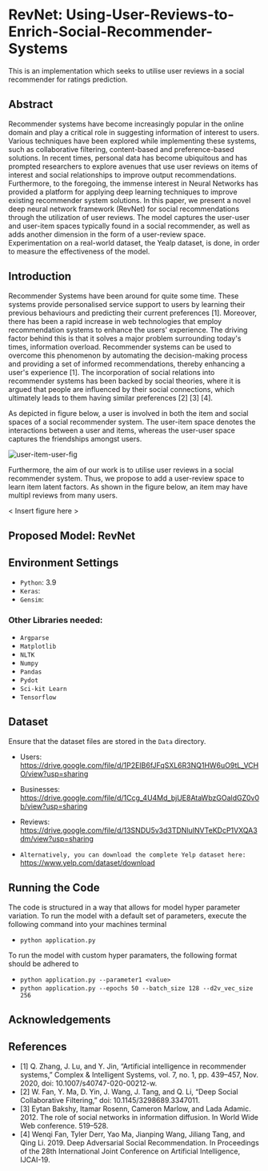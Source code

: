 # RevNet: Using-User-Reviews-to-Enrich-Social-Recommender-Systems
This is an implementation which seeks to utilise user reviews in a social recommender for ratings prediction.

## Abstract
Recommender systems have become increasingly popular in the online domain and play a critical role in suggesting information of interest to users. Various techniques have been explored while implementing these systems, such as collaborative filtering, content-based and preference-based solutions. In recent times, personal data has become ubiquitous and has prompted researchers to explore avenues that use user reviews on items of interest and social relationships to improve output recommendations. Furthermore, to the foregoing, the immense interest in Neural Networks has provided a platform for applying deep learning techniques to improve existing recommender system solutions. In this paper, we present a novel deep neural network framework (RevNet) for social recommendations through the utilization of user reviews. The model captures the user-user and user-item spaces typically found in a social recommender, as well as adds another dimension in the form of a user-review space. Experimentation on a real-world dataset, the Yealp dataset, is done, in order to measure the effectiveness of the model.

## Introduction
Recommender Systems have been around for quite some time. These systems provide personalised service support to users by learning their previous behaviours and predicting their current preferences [1]. Moreover, there has been a rapid increase in web technologies that employ recommendation systems to enhance the users' experience. The driving factor behind this is that it solves a major problem surrounding today's times, information overload. Recommender systems can be used to overcome this phenomenon by automating the decision-making process and providing a set of informed recommendations, thereby enhancing a user's experience [1]. The incorporation of social relations into recommender systems has been backed by social theories, where it is argued that people are influenced by their social connections, which ultimately leads to them having similar preferences [2] [3] [4]. 


As depicted in figure below, a user is involved in both the item and social spaces of a social recommender system. The user-item space denotes the interactions between a user and items, whereas the user-user space captures the friendships amongst users.

![user-item-user-fig](https://user-images.githubusercontent.com/24585616/140293799-dc0f602f-d083-4b19-82fd-edd42b88544b.png)


Furthermore, the aim of our work is to utilise user reviews in a social recommender system. Thus, we propose to add a user-review space to learn item latent factors. As shown in the figure below, an item may have multipl reviews from many users.


< Insert figure here >

## Proposed Model: RevNet


## Environment Settings
* `Python`: 3.9
* `Keras`: 
* `Gensim`: 

### Other Libraries needed:
  * `Argparse`
  * `Matplotlib`
  * `NLTK`
  * `Numpy`
  * `Pandas`
  * `Pydot`
  * `Sci-kit Learn`
  * `Tensorflow`

## Dataset
Ensure that the dataset files are stored in the `Data` directory. 
* Users: https://drive.google.com/file/d/1P2EIB6fJFqSXL6R3NQ1HW6uO9tL_VCHO/view?usp=sharing
* Businesses: https://drive.google.com/file/d/1Ccg_4U4Md_bjUE8AtaWbzGOaldGZ0v0b/view?usp=sharing
* Reviews: https://drive.google.com/file/d/13SNDU5v3d3TDNluINVTeKDcP1VXQA3dm/view?usp=sharing

* `Alternatively, you can download the complete Yelp dataset here:` https://www.yelp.com/dataset/download

## Running the Code
The code is structured in a way that allows for model hyper parameter variation. To run the model with a default set of parameters, execute the following command into your machines terminal
* `python application.py`


To run the model with custom hyper paramaters, the following format should be adhered to
* `python application.py --parameter1 <value>`
* `python application.py --epochs 50 --batch_size 128 --d2v_vec_size 256`

## Acknowledgements

## References
* [1] Q. Zhang, J. Lu, and Y. Jin, “Artificial intelligence in recommender systems,” Complex & Intelligent Systems, vol. 7, no. 1, pp. 439–457, Nov. 2020, doi: 10.1007/s40747-020-00212-w.
* [2] W. Fan, Y. Ma, D. Yin, J. Wang, J. Tang, and Q. Li, “Deep Social Collaborative Filtering,” doi: 10.1145/3298689.3347011.
* [3] Eytan Bakshy, Itamar Rosenn, Cameron Marlow, and Lada Adamic. 2012. The role of social networks in information diffusion. In World Wide Web conference. 519–528.
* [4] Wenqi Fan, Tyler Derr, Yao Ma, Jianping Wang, Jiliang Tang, and Qing Li. 2019. Deep Adversarial Social Recommendation. In Proceedings of the 28th International Joint Conference on Artificial Intelligence, IJCAI-19.


